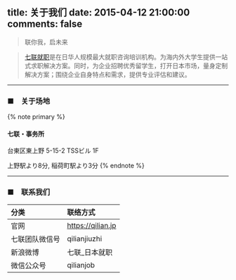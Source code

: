 title: 关于我们
date: 2015-04-12 21:00:00
comments: false
---

<blockquote class="blockquote-center"> 联你我，启未来 </blockquote>

> [七联就职](https://qilian.jp)是在日华人规模最大就职咨询培训机构。为海内外大学生提供一站式求职解决方案。同时，为企业招聘优秀留学生，打开日本市场，量身定制解决方案；围绕企业自身特点和需求，提供专业评估和建议。

--- 

### ■　关于场地

{% note primary %} 
#### 七联・事务所
台東区東上野 5-15-2 TSSビル 1F

上野駅より8分, 稲荷町駅より3分
{% endnote %}

---

### ■　联系我们

| 分类 | 联络方式 |  
| :--- | :--- |
| 官网 | https://qilian.jp |
| 七联团队微信号 | qilianjiuzhi |
| 新浪微博 | 七联_日本就职 |
| 微信公众号 | qilianjob |